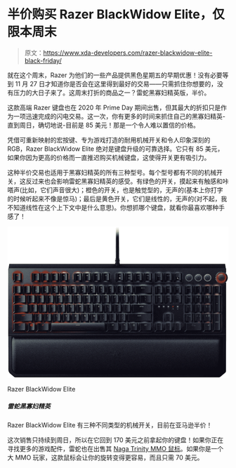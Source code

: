 # 半价购买 Razer BlackWidow Elite，仅限本周末

> 原文：<https://www.xda-developers.com/razer-blackwidow-elite-black-friday/>

就在这个周末，Razer 为他们的一些产品提供黑色星期五的早期优惠！没有必要等到 11 月 27 日才知道你是否会在这里得到最好的交易——只需抓住你想要的，没有压力的大日子来了。这周末打折的商品之一？雷蛇黑寡妇精英版，半价。

这款高端 Razer 键盘也在 2020 年 Prime Day 期间出售，但其最大的折扣只是作为一项迅速完成的闪电交易。这一次，你有更多的时间来抓住自己的黑寡妇精英-直到周日，确切地说-目前是 85 美元！那是一个令人难以置信的价格。

凭借可重新映射的宏按键、专为游戏打造的耐用机械开关和令人印象深刻的 RGB，Razer BlackWidow Elite 绝对是键盘升级的可靠选择。它只有 85 美元，如果你因为更高的价格而一直推迟购买机械键盘，这使得开关更有吸引力。

这种半价交易也适用于黑寡妇精英的所有三种型号。每个型号都有不同的机械开关，这反过来也会影响雷蛇黑寡妇精英的感受。有绿色的开关，摸起来有触感和咔嗒声(比如，它们声音很大)；橙色的开关，也是触觉型的，无声的(基本上你打字的时候听起来不像是惊马)；最后是黄色开关，它们是线性的，无声的(对不起，我不知道线性在这个上下文中是什么意思)。你想抓哪个键盘，就看你最喜欢哪种手感了！

 <picture>![](img/be8da3c02a49c85549d9d45adad89d64.png)</picture> 

Razer BlackWidow Elite

##### 雷蛇黑寡妇精英

Razer BlackWidow Elite 有三种不同类型的机械开关，目前在亚马逊半价！

这次销售只持续到周日，所以在它回到 170 美元之前拿起你的键盘！如果你正在寻找更多的游戏配件，雷蛇也在出售其 [Naga Trinity MMO 鼠标](https://www.amazon.com/dp/B0788MCRGC?tag=xda-5orni9c-20&ascsubtag=UUxdaUeUpU30620&asc_refurl=https%3A%2F%2Fwww.xda-developers.com%2Frazer-blackwidow-elite-black-friday%2F&asc_campaign=Short-Term)。如果你是一个大 MMO 玩家，这款鼠标会让你的旋转变得更容易，而且只需 70 美元。